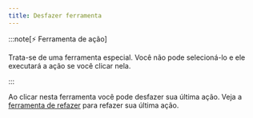 ```yaml
---
title: Desfazer ferramenta
---
```


:::note[⚡ Ferramenta de ação]

Trata-se de uma ferramenta especial.
Você não pode selecioná-lo e ele executará a ação se você clicar nela.

:::

Ao clicar nesta ferramenta você pode desfazer sua última ação.
Veja a [ferramenta de refazer](../redo) para refazer sua última ação.
